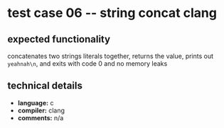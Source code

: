 # test case 06 -- string concat clang

## expected functionality
concatenates two strings literals together, returns the value, prints out
`yeahnah\n`, and exits with code 0 and no memory leaks

## technical details
- **language:** c
- **compiler:** clang
- **comments:** n/a
